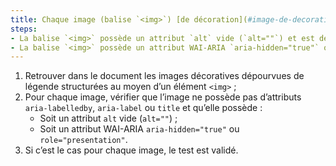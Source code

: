 ```yaml
---
title: Chaque image (balise `<img>`) [de décoration](#image-de-decoration), sans [légende](#legende-d-image), vérifie-t-elle une de ces conditions ?
steps:
- La balise `<img>` possède un attribut `alt` vide (`alt=""`) et est dépourvue de tout autre attribut permettant de fournir une [alternative textuelle](#alternative-textuelle-image) ;
- La balise `<img>` possède un attribut WAI-ARIA `aria-hidden="true"` ou `role="presentation"`.
---
```


1. Retrouver dans le document les images décoratives dépourvues de légende structurées au moyen d’un élément `<img>` ;
2. Pour chaque image, vérifier que l’image ne possède pas d’attributs `aria-labelledby`, `aria-label` ou `title` et qu’elle possède :
    * Soit un attribut `alt` vide (`alt=""`) ;
    * Soit un attribut WAI-ARIA `aria-hidden="true"` ou `role="presentation"`.
3. Si c’est le cas pour chaque image, le test est validé.
